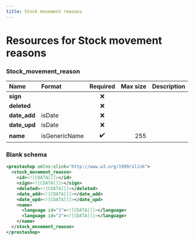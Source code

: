 ```yaml
---
title: Stock movement reasons
---
```


# Resources for Stock movement reasons

### Stock_movement_reason

|     Name     |    Format     | Required | Max size | Description |
| :----------- | :------------ | :------: | -------: | :---------- |
| **sign**     |               | ❌        |          |             |
| **deleted**  |               | ❌        |          |             |
| **date_add** | isDate        | ❌        |          |             |
| **date_upd** | isDate        | ❌        |          |             |
| **name**     | isGenericName | ✔️       | 255      |             |


### Blank schema

```xml
<prestashop xmlns:xlink="http://www.w3.org/1999/xlink">
  <stock_movement_reason>
    <id><![CDATA[]]></id>
    <sign><![CDATA[]]></sign>
    <deleted><![CDATA[]]></deleted>
    <date_add><![CDATA[]]></date_add>
    <date_upd><![CDATA[]]></date_upd>
    <name>
      <language id="1"><![CDATA[]]></language>
      <language id="2"><![CDATA[]]></language>
    </name>
  </stock_movement_reason>
</prestashop>
```

